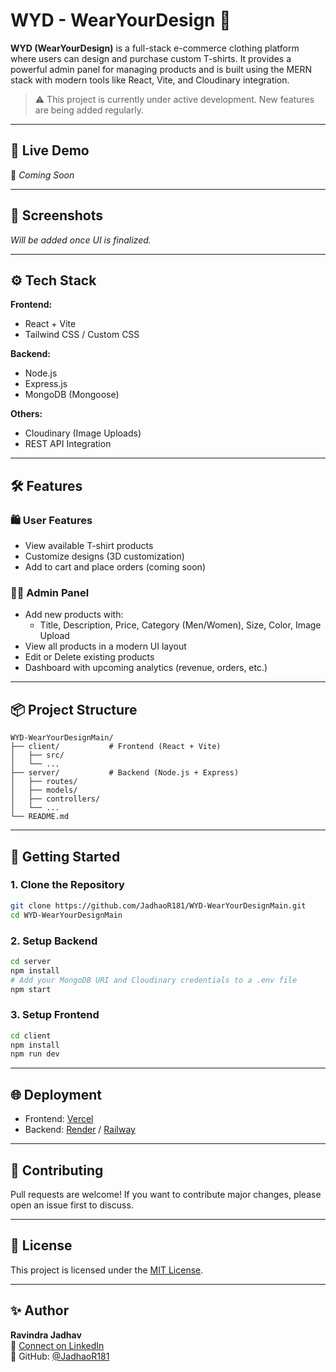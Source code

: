# WYD - WearYourDesign 👕

**WYD (WearYourDesign)** is a full-stack e-commerce clothing platform where users can design and purchase custom T-shirts. It provides a powerful admin panel for managing products and is built using the MERN stack with modern tools like React, Vite, and Cloudinary integration.

> ⚠️ This project is currently under active development. New features are being added regularly.

---

## 🚀 Live Demo

🔗 _Coming Soon_ 

---

## 📸 Screenshots

*Will be added once UI is finalized.*

---

## ⚙️ Tech Stack

**Frontend:**  
- React + Vite  
- Tailwind CSS / Custom CSS

**Backend:**  
- Node.js  
- Express.js  
- MongoDB (Mongoose)

**Others:**  
- Cloudinary (Image Uploads)  
- REST API Integration

---

## 🛠 Features

### 🛍️ User Features
- View available T-shirt products
- Customize designs (3D customization)
- Add to cart and place orders (coming soon)

### 🧑‍💼 Admin Panel
- Add new products with:
  - Title, Description, Price, Category (Men/Women), Size, Color, Image Upload
- View all products in a modern UI layout
- Edit or Delete existing products
- Dashboard with upcoming analytics (revenue, orders, etc.)

---

## 📦 Project Structure

```
WYD-WearYourDesignMain/
├── client/           # Frontend (React + Vite)
│   ├── src/
│   └── ...
├── server/           # Backend (Node.js + Express)
│   ├── routes/
│   ├── models/
│   ├── controllers/
│   └── ...
└── README.md
```

---

## 🔧 Getting Started

### 1. Clone the Repository

```bash
git clone https://github.com/JadhaoR181/WYD-WearYourDesignMain.git
cd WYD-WearYourDesignMain
```

### 2. Setup Backend

```bash
cd server
npm install
# Add your MongoDB URI and Cloudinary credentials to a .env file
npm start
```

### 3. Setup Frontend

```bash
cd client
npm install
npm run dev
```

---

## 🌐 Deployment

- Frontend: [Vercel](https://vercel.com/)
- Backend: [Render](https://render.com/) / [Railway](https://railway.app/)

---

## 🤝 Contributing

Pull requests are welcome! If you want to contribute major changes, please open an issue first to discuss.

---

## 📄 License

This project is licensed under the [MIT License](LICENSE).

---

## ✨ Author

**Ravindra Jadhav**  
📧 [Connect on LinkedIn](https://www.linkedin.com/in/ravindrajadhav181)  
📁 GitHub: [@JadhaoR181](https://github.com/JadhaoR181)

